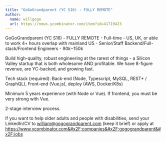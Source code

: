```yaml
---
title: "GoGoGrandparent (YC S16) : FULLY REMOTE"
author:
  name: willgogo
  url: https://news.ycombinator.com/item?id=41719423
---
```

GoGoGrandparent (YC S16) - FULLY REMOTE - Full-time - US, UK, or able to work 4+ hours overlap with mainland US - Senior&#x2F;Staff Backend&#x2F;Full-stack&#x2F;Frontend Engineers - $90k-$150k

Build high-quality, robust engineering at the rarest of things - a Silicon Valley startup that is both wholesome AND profitable. We have 8-figure revenue, are YC-backed, and growing fast.

Tech stack (required): Back-end (Node, Typescript, MySQL, REST* &#x2F; GraphQL), Front-end (Vue.js), deploy (AWS, Docker&#x2F;K8s)

Minimum 5 years experience (with Node or Vue). If frontend, you must be very strong with Vue.

2-stage interview process.

If you want to help older adults and people with disabilities, send your LinkedIn&#x2F;CV to william@gogograndparent.com (keep it brief) or apply at <a href="https:&#x2F;&#x2F;www.ycombinator.com&#x2F;companies&#x2F;gogograndparent&#x2F;jobs">https:&#x2F;&#x2F;www.ycombinator.com&#x2F;companies&#x2F;gogograndparent&#x2F;jobs</a>
<JobApplication />
